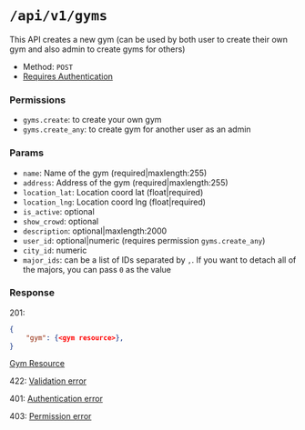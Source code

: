 # `/api/v1/gyms`
This API creates a new gym (can be used by both user to create their own gym and also admin to create gyms for others)

- Method: `POST`
- [Requires Authentication](../auth/login.md#how-to-use-api-token)

### Permissions
- `gyms.create`: to create your own gym
- `gyms.create_any`: to create gym for another user as an admin

### Params

- `name`: Name of the gym (required|maxlength:255)
- `address`: Address of the gym (required|maxlength:255)
- `location_lat`: Location coord lat (float|required)
- `location_lng`: Location coord lng (float|required)
- `is_active`: optional
- `show_crowd`: optional
- `description`: optional|maxlength:2000
- `user_id`: optional|numeric (requires permission `gyms.create_any`)
- `city_id`: numeric
- `major_ids`: can be a list of IDs separated by `,`. If you want to detach all of the majors, you can pass `0` as the value

### Response

201:
```json
{
    "gym": {<gym resource>},
}
```

[Gym Resource](../resources/gym.md)

422: [Validation error](../validation-errors.md)

401: [Authentication error](../authentication-errors.md)

403: [Permission error](../permission-errors.md)

